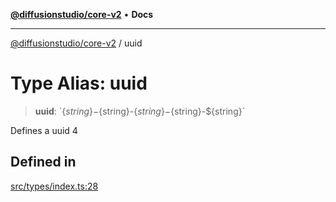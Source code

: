 [**@diffusionstudio/core-v2**](../README.md) • **Docs**

***

[@diffusionstudio/core-v2](../globals.md) / uuid

# Type Alias: uuid

> **uuid**: \`$\{string\}-$\{string\}-$\{string\}-$\{string\}-$\{string\}\`

Defines a uuid 4

## Defined in

[src/types/index.ts:28](https://github.com/diffusionstudio/core-v2/blob/ce69ef92917fd6c7f2f6e872cf6c87954dee9b56/src/types/index.ts#L28)
